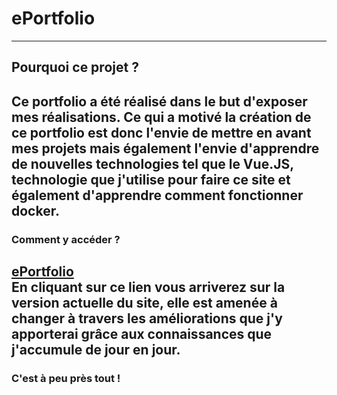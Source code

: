 # ePortfolio
---------------
## Pourquoi ce projet ?

Ce portfolio a été réalisé dans le but d'exposer mes réalisations. Ce qui a motivé la création de ce portfolio est donc l'envie de mettre en avant mes projets mais également l'envie d'apprendre de nouvelles technologies tel que le Vue.JS, technologie que j'utilise pour faire ce site et également d'apprendre comment fonctionner docker.
---------------
### Comment y accéder ?
[ePortfolio](https://www.damien-mathieu.live)  
En cliquant sur ce lien vous arriverez sur la version actuelle du site, elle est amenée à changer à travers les améliorations que j'y apporterai grâce aux connaissances que j'accumule de jour en jour.
---------------
### C'est à peu près tout !
